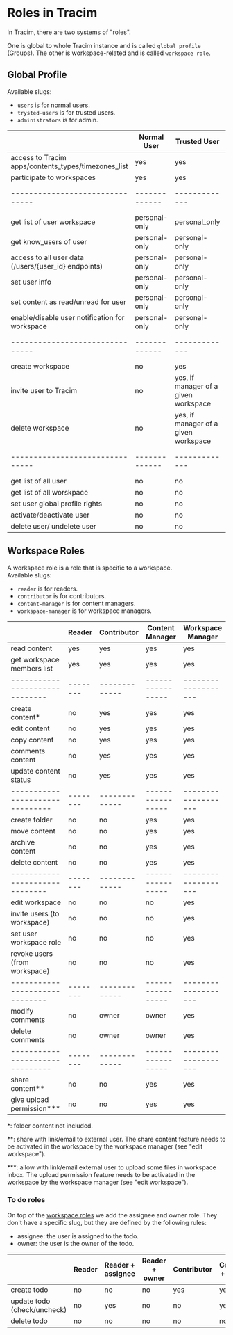 # Roles in Tracim

In Tracim, there are two systems of "roles".

One is global to whole Tracim instance and is called `global profile` (Groups).
The other is workspace-related and is called `workspace role`.

## Global Profile

Available slugs:

- `users` is for normal users.
- `trysted-users` is for trusted users.
- `administrators` is for admin.

|                               | Normal User | Trusted User    | Admin   |
|-------------------------------|-------------|-------------|---------|
| access to Tracim apps/contents_types/timezones_list         |  yes        | yes         | yes     |
| participate to workspaces     |  yes        | yes         | yes     |
|-------------------------------|-------------|-------------|---------|
| get list of user workspace    | personal-only        | personal_only       | yes     |
| get know_users of user        | personal-only        | personal-only        | yes     |
| access to all user data (/users/{user_id} endpoints) |personal-only|personal-only| yes     |
| set user info                 |personal-only|personal-only| yes     |
| set content as read/unread for user | personal-only | personal-only | yes |
| enable/disable user notification for workspace | personal-only | personal-only | yes |
|-------------------------------|-------------|-------------|---------|
| create workspace              |  no         | yes         | yes     |
| invite user to Tracim         |  no         | yes, if manager of a given workspace         | yes     |
| delete workspace              |  no         | yes, if manager of a given workspace         | yes     |
|-------------------------------|-------------|-------------|---------|
| get list of all user          | no          | no          | yes     |
| get list of all worskpace     | no          | no          | yes     |
| set user global profile rights|  no         | no          | yes     |
| activate/deactivate user      |  no         | no          | yes     |
| delete user/ undelete user    |  no         | no          | yes     |

## Workspace Roles

A workspace role is a role that is specific to a workspace.  
Available slugs:

- `reader` is for readers.
- `contributor` is for contributors.
- `content-manager` is for content managers.
- `workspace-manager` is for workspace managers.

|                              | Reader | Contributor | Content Manager | Workspace Manager |
|------------------------------|--------|-------------|-----------------|-------------------|
| read content                 |  yes   | yes         | yes             | yes               |
| get workspace members list   |  yes   | yes         | yes             | yes               |
|------------------------------|--------|-------------|-----------------|-------------------|
| create content*              |  no    | yes         | yes             | yes               |
| edit content                 |  no    | yes         | yes             | yes               |
| copy content                 |  no    | yes         | yes             | yes               |
| comments content             |  no    | yes         | yes             | yes               |
| update content status        |  no    | yes         | yes             | yes               |
-------------------------------|--------|-------------|-----------------|-------------------|
| create folder                |  no    | no          | yes             | yes               |
| move content                 |  no    | no          | yes             | yes               |
| archive content              |  no    | no          | yes             | yes               |
| delete content               |  no    | no          | yes             | yes               |
|------------------------------|--------|-------------|-----------------|-------------------|
| edit workspace               |  no    | no          | no              | yes               |
| invite users (to workspace)  |  no    | no          | no              | yes               |
| set user workspace role      |  no    | no          | no              | yes               |
| revoke users (from workspace)|  no    | no          | no              | yes               |
|------------------------------|--------|-------------|-----------------|-------------------|
| modify comments              |  no    | owner       | owner           | yes               |
| delete comments              |  no    | owner       | owner           | yes               |
-------------------------------|--------|-------------|-----------------|-------------------|
| share content**              | no     | no          | yes             | yes               |
| give upload permission***    | no     | no          | yes             | yes               |

 *: folder content not included.

 **: share with link/email to external user. The share content feature needs to be activated in the workspace by the
 workspace manager (see "edit workspace").

 ***: allow with link/email external user to upload some files in workspace inbox. The upload permission feature needs to be activated in the workspace by the workspace manager (see "edit workspace").

### To do roles

On top of the [workspace roles](#workspace-roles) we add the assignee and owner role. They don't have a specific slug, but they are defined by the following rules:

- assignee: the user is assigned to the todo.
- owner: the user is the owner of the todo.

|| Reader | Reader + assignee | Reader + owner | Contributor | Contributor + assignee | Contributor + owner | Content Manager | Workspace Manager |
|-|-|-|-|-|-|-|-|-|
| create todo | no | no | no | yes | yes | yes | yes | yes |
| update todo (check/uncheck) | no | yes | no | no | yes | yes | yes | yes | yes |
| delete todo | no | no | no | no | no | yes | yes | yes |
